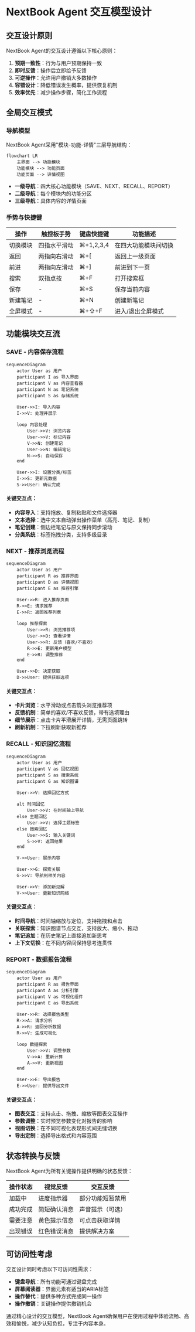 # NextBook Agent 交互模型设计

## 交互设计原则

NextBook Agent的交互设计遵循以下核心原则：

1. **预期一致性**：行为与用户预期保持一致
2. **即时反馈**：操作后立即给予反馈
3. **可逆操作**：允许用户撤销大多数操作
4. **容错设计**：降低错误发生概率，提供恢复机制
5. **效率优先**：减少操作步骤，简化工作流程

## 全局交互模式

### 导航模型

NextBook Agent采用"模块-功能-详情"三层导航结构：

```mermaid
flowchart LR
    主界面 --> 功能模块
    功能模块 --> 功能页面
    功能页面 --> 详情视图
```

- **一级导航**：四大核心功能模块（SAVE、NEXT、RECALL、REPORT）
- **二级导航**：每个模块内的功能分区
- **三级导航**：具体内容的详情页面

### 手势与快捷键

| 操作 | 触控板手势 | 键盘快捷键 | 功能描述 |
|-----|----------|-----------|--------|
| 切换模块 | 四指水平滑动 | ⌘+1,2,3,4 | 在四大功能模块间切换 |
| 返回 | 两指向右滑动 | ⌘+[ | 返回上一级页面 |
| 前进 | 两指向左滑动 | ⌘+] | 前进到下一页 |
| 搜索 | 双指点按 | ⌘+F | 打开搜索框 |
| 保存 | - | ⌘+S | 保存当前内容 |
| 新建笔记 | - | ⌘+N | 创建新笔记 |
| 全屏模式 | - | ⌘+⇧+F | 进入/退出全屏模式 |

## 功能模块交互流

### SAVE - 内容保存流程

```mermaid
sequenceDiagram
    actor User as 用户
    participant I as 导入界面
    participant V as 内容查看器
    participant N as 笔记系统
    participant S as 存储系统
    
    User->>I: 导入内容
    I->>V: 处理并展示
    
    loop 内容处理
        User->>V: 浏览内容
        User->>V: 标记内容
        V->>N: 创建笔记
        User->>N: 编辑笔记
        N->>S: 自动保存
    end
    
    User->>I: 设置分类/标签
    I->>S: 更新元数据
    S->>User: 确认完成
```

#### 关键交互点：
- **内容导入**：支持拖放、复制粘贴和文件选择器
- **文本选择**：选中文本自动弹出操作菜单（高亮、笔记、复制）
- **笔记创建**：侧边栏笔记与原文保持同步滚动
- **分类系统**：标签拖拽分类，支持多级目录

### NEXT - 推荐浏览流程

```mermaid
sequenceDiagram
    actor User as 用户
    participant R as 推荐界面
    participant D as 详情视图
    participant E as 推荐引擎
    
    User->>R: 进入推荐页面
    R->>E: 请求推荐
    E->>R: 返回推荐列表
    
    loop 推荐探索
        User->>R: 浏览推荐项
        User->>D: 查看详情
        User->>R: 反馈（喜欢/不喜欢）
        R->>E: 更新用户模型
        E->>R: 调整推荐
    end
    
    User->>D: 决定获取
    D->>User: 提供获取选项
```

#### 关键交互点：
- **卡片浏览**：水平滑动或点击箭头浏览推荐项
- **反馈机制**：简单的喜欢/不喜欢反馈，带有选填理由
- **细节展示**：点击卡片平滑展开详情，无需页面跳转
- **刷新机制**：下拉刷新获取新推荐

### RECALL - 知识回忆流程

```mermaid
sequenceDiagram
    actor User as 用户
    participant V as 回忆视图
    participant S as 搜索系统
    participant G as 知识图谱
    
    User->>V: 选择回忆方式
    
    alt 时间回忆
        User->>V: 在时间轴上导航
    else 主题回忆
        User->>V: 选择主题标签
    else 搜索回忆
        User->>S: 输入关键词
        S->>V: 返回结果
    end
    
    V->>User: 展示内容
    
    User->>G: 探索关联
    G->>V: 导航到相关内容
    
    User->>V: 添加新见解
    V->>User: 更新知识网络
```

#### 关键交互点：
- **时间导航**：时间轴缩放与定位，支持拖拽和点击
- **关联探索**：知识图谱节点交互，支持放大、缩小、拖动
- **笔记追加**：在历史笔记上直接追加新思考
- **上下文切换**：在不同内容间保持思考连贯性

### REPORT - 数据报告流程

```mermaid
sequenceDiagram
    actor User as 用户
    participant R as 报告界面
    participant A as 分析引擎
    participant V as 可视化组件
    participant E as 导出系统
    
    User->>R: 选择报告类型
    R->>A: 请求分析
    A->>R: 返回分析数据
    R->>V: 生成可视化
    
    loop 数据探索
        User->>V: 调整参数
        V->>A: 重新计算
        A->>V: 更新视图
    end
    
    User->>E: 导出报告
    E->>User: 提供导出文件
```

#### 关键交互点：
- **图表交互**：支持点击、拖拽、缩放等图表交互操作
- **参数调整**：实时预览参数变化对报告的影响
- **视图切换**：在不同可视化表现形式间无缝切换
- **导出定制**：选择导出格式和内容范围

## 状态转换与反馈

NextBook Agent为所有关键操作提供明确的状态反馈：

| 操作状态 | 视觉反馈 | 交互反馈 |
|---------|---------|---------|
| 加载中 | 进度指示器 | 部分功能短暂禁用 |
| 成功完成 | 简短确认消息 | 声音提示（可选） |
| 需要注意 | 黄色提示信息 | 可点击获取详情 |
| 出现错误 | 红色错误消息 | 提供解决方案 |

## 可访问性考虑

交互设计同时考虑以下可访问性需求：

- **键盘导航**：所有功能可通过键盘完成
- **屏幕阅读器**：界面元素有适当的ARIA标签
- **操作替代**：提供多种方式完成同一操作
- **操作撤销**：关键操作提供撤销机会

通过精心设计的交互模型，NextBook Agent确保用户在使用过程中体验流畅、高效和愉悦，减少认知负担，专注于内容本身。
